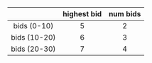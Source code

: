 |       | highest bid | num bids |
| :---: | :---: | :---: | 
| bids (0-10)  | 5 | 2 |
| bids (10-20) | 6 | 3 |
| bids (20-30) | 7 | 4 |